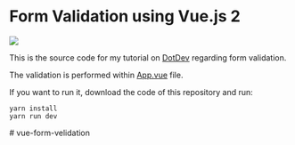 # Form Validation using Vue.js 2

![](http://i.imgur.com/scaI6kr.gif)

This is the source code for my tutorial on [DotDev](https://dotdev.co/form-validation-using-vue-js-2-35abd6b18c5d) regarding form validation.

The validation is performed within [App.vue](https://github.com/hootlex/vuejs-form-validation-example/blob/master/src/App.vue) file.


If you want to run it, download the code of this repository and run:

```
yarn install
yarn run dev
```
#   v u e - f o r m - v e l i d a t i o n  
 